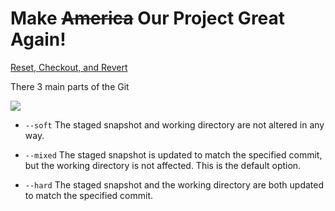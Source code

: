 # Make ~~America~~ Our Project Great Again!

[Reset, Checkout, and Revert](https://www.atlassian.com/git/tutorials/resetting-checking-out-and-reverting)

There 3 main parts of the Git

![](https://wac-cdn.atlassian.com/dam/jcr:0c5257d5-ff01-4014-af12-faf2aec53cc3/01.svg?cdnVersion=fk)

* `--soft`
The staged snapshot and working directory are not altered in any way.

* `--mixed`
The staged snapshot is updated to match the specified commit, but the working directory is not affected. This is the default option.

* `--hard`
The staged snapshot and the working directory are both updated to match the specified commit.